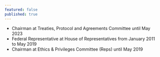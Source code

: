 ```yaml
---
featured: false
published: true
---
```

* Chairman at Treaties, Protocol and Agreements Committee until May 2023
* Federal Representative at House of Representatives from January 2011 to May 2019
* Chairman at Ethics & Privileges Committee (Reps) until May 2019
